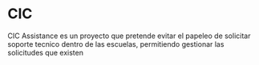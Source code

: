 # CIC
CIC Assistance es un proyecto que pretende evitar el papeleo de solicitar soporte tecnico dentro de las escuelas, permitiendo gestionar las solicitudes que existen
